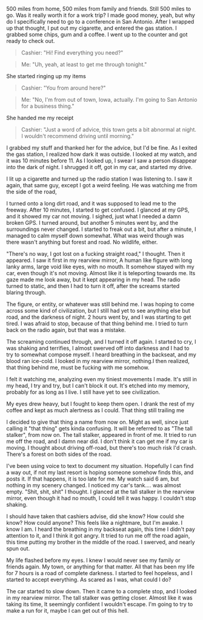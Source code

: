 500 miles from home, 500 miles from family and friends. Still 500 miles to go. Was it really worth it for a work trip? I made good money, yeah, but why do I specifically need to go to a conference in San Antonio. After I wrapped up that thought, I put out my cigarette, and entered the gas station. I grabbed some chips, gum and a coffee. I went up to the counter and got ready to check out.

>Cashier: "Hi! Find everything you need?"

>Me: "Uh, yeah, at least to get me through tonight."

She started ringing up my items

>Cashier: "You from around here?"

>Me: "No, I'm from out of town, Iowa, actually. I'm going to San Antonio for a business thing."

She handed me my receipt

>Cashier: "Just a word of advice, this town gets a bit abnormal at night. I wouldn't recommend driving until morning."

I grabbed my stuff and thanked her for the advice, but I'd be fine. As I exited the gas station, I realized how dark it was outside. I looked at my watch, and it was 10 minutes before 11. As I looked up, I swear I saw a person disappear into the dark of night. I shrugged it off, got in my car, and started my drive.

I lit up a cigarette and turned up the radio station I was listening to. I saw it again, that same guy, except I got a weird feeling. He was watching me from the side of the road,

I turned onto a long dirt road, and it was supposed to lead me to the freeway. After 10 minutes, I started to get confused. I glanced at my GPS, and it showed my car not moving. I sighed, just what I needed a damn broken GPS. I turned around, but another 5 minutes went by, and the surroundings never changed. I started to freak out a bit, but after a minute, I managed to calm myself down somewhat. What was weird though was there wasn't anything but forest and road. No wildlife, either.

"There's no way, I got lost on a fucking straight road," I thought. Then it appeared. I saw it first in my rearview mirror, A human like figure with long lanky arms, large void like eyes, with no mouth. It somehow stayed with my car, even though it's not moving. Almost like it is teleporting towards me. Its gaze made me look away, but it kept appearing in my head. The radio turned to static, and then I had to turn it off, after the screams started blaring through.

The figure, or entity, or whatever was still behind me. I was hoping to come across some kind of civilization, but I still had yet to see anything else but road, and the darkness of night. 2 hours went by, and I was starting to get tired. I was afraid to stop, because of that thing behind me. I tried to turn back on the radio again, but that was a mistake.

The screaming continued through, and I turned it off again. I started to cry, I was shaking and terrifies, I almost swerved off into darkness and I had to try to somewhat compose myself. I heard breathing in the backseat, and my blood ran ice-cold. I looked in my rearview mirror, nothing.I then realized, that thing behind me, must be fucking with me somehow.

I felt it watching me, analyzing even my tiniest movements I made. It's still in my head, I try and try, but I can't block it out. It's etched into my memory, probably for as long as I live. I still have yet to see civilization.

My eyes drew heavy, but I fought to keep them open. I drank the rest of my coffee and kept as much alertness as I could. That thing still trailing me

I decided to give that thing a name from now on. Might as well, since just calling it "that thing" gets kinda confusing. It will be referred to as "The tall stalker", from now on. The tall stalker, appeared in front of me. It tried to run me off the road, and I damn near did. I don't think it can get me if my car is moving. I thought about driving off-road, but there's too much risk I'd crash. There's a forest on both sides of the road.

I've been using voice to text to document my situation. Hopefully I can find a way out, if not my last resort is hoping someone somehow finds this, and posts it. If that happens, it is too late for me. My watch said 6 am, but nothing in my scenery changed. I noticed my car's tank.... was almost empty. "Shit, shit, shit" I thought. I glanced at the tall stalker in the rearview mirror, even though it had no mouth, I could tell it was happy. I couldn't stop shaking.

I should have taken that cashiers advise, did she know? How could she know? How could anyone? This feels like a nightmare, but I'm awake. I know I am. I heard the breathing in my backseat again, this time I didn't pay attention to it, and I think it got angry. It tried to run me off the road again, this time putting my brother in the middle of the road. I swerved, and nearly spun out.

My life flashed before my eyes. I knew I would never see my family or friends again. My town, or anything for that matter. All that has been my life for 7 hours is a road of complete darkness. I started to feel hopeless, and I started to accept everything. As scared as I was, what could I do?

The car started to slow down. Then it came to a complete stop, and I looked in my rearview mirror. The tall stalker was getting closer. Almost like it was taking its time, It seemingly confident I wouldn't escape. I'm going to try to make a run for it, maybe I can get out of this hell.